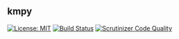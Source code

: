 ## kmpy
[![License: MIT](https://img.shields.io/badge/license-MIT-green.svg)](https://opensource.org/licenses/MIT)
[![Build Status](https://travis-ci.org/cmashraf/kmpy.svg?branch=master)](https://travis-ci.org/cmashraf/kmpy)
[![Scrutinizer Code Quality](https://scrutinizer-ci.com/g/cmashraf/kmpy/badges/quality-score.png?b=master)](https://scrutinizer-ci.com/g/cmashraf/kmpy/?branch=master)

